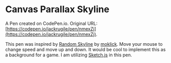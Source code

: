 # Canvas Parallax Skyline

A Pen created on CodePen.io. Original URL: [https://codepen.io/jackrugile/pen/nmexZj](https://codepen.io/jackrugile/pen/nmexZj).

This pen was inspired by [Random Skyline](http://codepen.io/moklick/pen/riJFp) by [moklick](http://codepen.io/moklick). Move your mouse to change speed and move up and down. It would be cool to implement this as a background for a game. I am utilizing [Sketch.js](https://github.com/soulwire/sketch.js) in this pen.